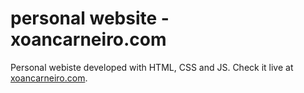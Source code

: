 # personal website - xoancarneiro.com

Personal webiste developed with HTML, CSS and JS. Check it live at [xoancarneiro.com](https://xoancarneiro.com).